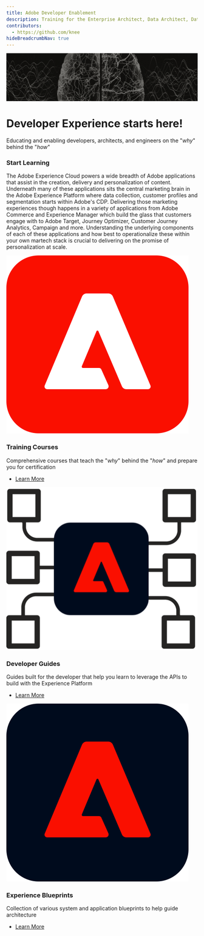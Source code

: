 ```yaml
---
title: Adobe Developer Enablement
description: Training for the Enterprise Architect, Data Architect, Data Engineer and general developer
contributors:
  - https://github.com/knee
hideBreadcrumbNav: true 
---
```


<Hero slots="image, heading, text" variant="fullwidth" background="rgb(51, 51, 51)"/>

![Hero Image](images/dep-hero-v2.png)

# Developer Experience starts here!

Educating and enabling developers, architects, and engineers on the "_why_" behind the "_how_"
<TitleBlock slots="heading, text" theme="light" />

### Start Learning

The Adobe Experience Cloud powers a wide breadth of Adobe applications that assist in the creation, delivery and personalization of content.  Underneath many of these applications sits the central marketing brain in the Adobe Experience Platform where data collection, customer profiles and segmentation starts within Adobe's CDP. Delivering those marketing experiences though happens in a variety of applications from Adobe Commerce and Experience Manager which build the glass that customers engage with to Adobe Target, Journey Optimizer, Customer Journey Analytics, Campaign and more.  Understanding the underlying components of each of these applications and how best to operationalize these within your own martech stack is crucial to delivering on the promise of personalization at scale.

<TextBlock slots="image, heading, text, links" width="33%" />

![Experience Cloud Logo](aec-logo.svg)

### Training Courses

Comprehensive courses that teach the "_why_" behind the "_how_" and prepare you for certification

* [Learn More](/courses/)

<TextBlock slots="image, heading, text, links" width="33%" />

![Experience Platform Logo](images/aep-foundation.png)

### Developer Guides

Guides built for the developer that help you learn to leverage the APIs to build with the Experience Platform

* [Learn More](/guides/)

<TextBlock slots="image, heading, text, links" width="33%" />

![Experience Platform Logo](aep-logo.svg)

### Experience Blueprints

Collection of various system and application blueprints to help guide architecture

* [Learn More](https://experienceleague.adobe.com/docs/blueprints-learn/architecture/overview.html?lang=en)
